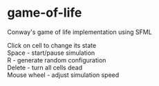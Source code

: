 # game-of-life

Conway's game of life implementation using SFML

Click on cell to change its state <br>
Space - start/pause simulation <br>
R - generate random configuration <br>
Delete - turn all cells dead <br>
Mouse wheel - adjust simulation speed <br>
